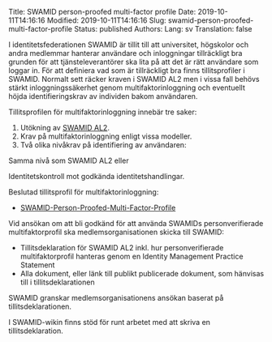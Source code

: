 Title: SWAMID person-proofed multi-factor profile
Date: 2019-10-11T14:16:16
Modified: 2019-10-11T14:16:16
Slug: swamid-person-proofed-multi-factor-profile
Status: published
Authors: 
Lang: sv
Translation: false

I identitetsfederationen SWAMID är tillit till att universitet, högskolor och andra medlemmar hanterar användare och inloggningar tillräckligt bra grunden för att tjänsteleverantörer ska lita på att det är rätt användare som loggar in. För att definiera vad som är tillräckligt bra finns tillitsprofiler i SWAMID. Normalt sett räcker kraven i SWAMID AL2 men i vissa fall behövs stärkt inloggningssäkerhet genom multifaktorinloggning och eventuellt höjda identifieringskrav av individen bakom användaren.


Tillitsprofilen för multifaktorinloggning innebär tre saker:


1. Utökning av [SWAMID AL2](http://web-wp.sunet.se/om-swamid/tillitsprofil-swamid-al2/).
2. Krav på multifaktorinloggning enligt vissa modeller.
3. Två olika nivåkrav på identifiering av användaren:  

Samma nivå som SWAMID AL2 eller  

Identitetskontroll mot godkända identitetshandlingar.


Beslutad tillitsprofil för multifaktorinloggning:


* [SWAMID-Person-Proofed-Multi-Factor-Profile](http://web-wp.sunet.se/wp-content/uploads/2019/10/SWAMID-Person-Proofed-Multi-Factor-Profile.pdf)


Vid ansökan om att bli godkänd för att använda SWAMIDs personverifierade multifaktorprofil ska medlemsorganisationen skicka till SWAMID:


* Tillitsdeklaration för SWAMID AL2 inkl. hur personverifierade multifaktorprofil hanteras genom en Identity Management Practice Statement
* Alla dokument, eller länk till publikt publicerade dokument, som hänvisas till i tillitsdeklarationen


SWAMID granskar medlemsorganisationens ansökan baserat på tillitsdeklarationen.


I SWAMID-wikin finns stöd för runt arbetet med att skriva en tillitsdeklaration.


 


